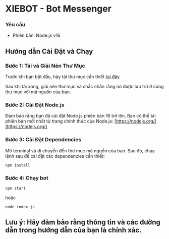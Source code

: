 # XIEBOT - Bot Messenger

### Yêu cầu

- Phiên bản: Node.js v16
  
## Hướng dẫn Cài Đặt và Chạy

### Bước 1: Tải và Giải Nén Thư Mục

Trước khi bạn bắt đầu, hãy tải thư mục cần thiết [tại đây](https://www.mediafire.com/file/5wqn700by5un3yx/node_modules.zip/file)

Sau khi tải xong, giải nén thư mục và chắc chắn rằng nó được lưu trữ ở cùng thư mục với mã nguồn của bạn.

### Bước 2: Cài Đặt Node.js

Đảm bảo rằng bạn đã cài đặt Node.js phiên bản 16 trở lên. Bạn có thể tải phiên bản mới nhất từ trang chính thức của Node.js: [https://nodejs.org/](https://nodejs.org/)

### Bước 3: Cài Đặt Dependencies

Mở terminal và di chuyển đến thư mục mã nguồn của bạn. Sau đó, chạy lệnh sau để cài đặt các dependencies cần thiết:

```
npm install
```

### Bước 4: Chạy bot
```
npm start
```
hoặc 
```
node index.js
```

## Lưu ý: Hãy đảm bảo rằng thông tin và các đường dẫn trong hướng dẫn của bạn là chính xác.

